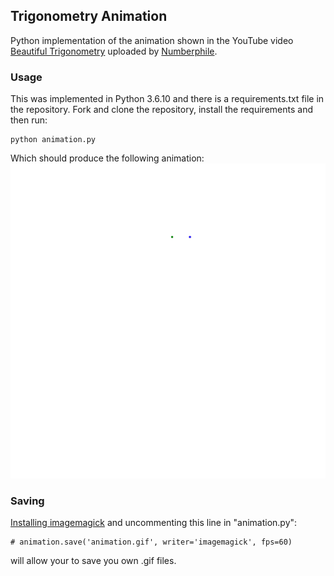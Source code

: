## Trigonometry Animation
Python implementation of the animation shown in the YouTube video [Beautiful Trigonometry](https://www.youtube.com/watch?v=snHKEpCv0Hk) uploaded by [Numberphile](https://www.youtube.com/user/numberphile).

### Usage
This was implemented in Python 3.6.10 and there is a requirements.txt file in the repository. Fork and clone the repository, install the requirements and then run:
```
python animation.py
```
Which should produce the following animation:
![Alt Text](animation.gif)

### Saving
[Installing imagemagick](http://docs.wand-py.org/en/0.3.5/guide/install.html) and uncommenting this line in "animation.py":
```
# animation.save('animation.gif', writer='imagemagick', fps=60)
```
will allow your to save you own .gif files.

